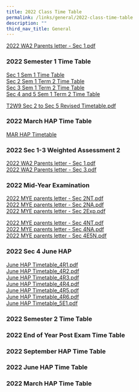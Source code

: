 ```yaml
---
title: 2022 Class Time Table
permalink: /links/general/2022-class-time-table
description: ""
third_nav_title: General
---
```

[2022 WA2 Parents letter - Sec 1.pdf](/files/2022%20WA2%20Parents%20letter%20-%20Sec%201.pdf)

### 2022 Semester 1 Time Table
[Sec 1 Sem 1 Time Table](/files/Sec%201%202022_Sem%201%20TT_FINAL_General%20TimeTable.pdf) <br>
[Sec 2 Sem 1 Term 2 Time Table](/files/2022_Term%202_Sem1_Sec%202_TimeTable.pdf) <br>
[Sec 3 Sem 1 Term 2 Time Table](/files/2022_Term%202_Sem1_Sec%203_TimeTable.pdf) <br>
[Sec 4 and 5 Sem 1 Term 2 Time Table](/files/2022_Term%202_Sem1_Sec4-5_TimeTable.pdf)

[T2W9 Sec 2 to Sec 5 Revised Timetable.pdf](/files/2022_T2W9%20Sec%202%20to%20Sec%205_Revised%20Timetable.pdf)

### 2022 March HAP Time Table
[MAR HAP Timetable](/files/MAR%20HAP%20Timetable.pdf)

### 2022 Sec 1-3 Weighted Assessment 2 
[2022 WA2 Parents letter - Sec 1.pdf](/files/2022%20WA2%20Parents%20letter%20-%20Sec%201%20(1).pdf) <br>
[2022 WA2 Parents letter - Sec 3.pdf](/files/2022%20WA2%20Parents%20letter%20-%20Sec%203.pdf) 

### 2022 Mid-Year Examination
[2022 MYE parents letter - Sec 2NT.pdf](/files/2022%20MYE%20parents%20letter%20-%20Sec%202NT.pdf) <br>
[2022 MYE parents letter - Sec 2NA.pdf](/files/2022%20MYE%20parents%20letter%20-%20Sec%202NA.pdf) <br>
[2022 MYE parents letter - Sec 2Exp.pdf](/files/2022%20MYE%20parents%20letter%20-%20Sec%202Exp.pdf)
  
[2022 MYE parents letter - Sec 4NT.pdf](/files/2022%20MYE%20parents%20letter%20-%20Sec%204NT.pdf) <br>
[2022 MYE parents letter - Sec 4NA.pdf](/files/2022%20MYE%20parents%20letter%20-%20Sec%204NA.pdf) <br>
[2022 MYE parents letter - Sec 4E5N.pdf](/files/2022%20MYE%20parents%20letter%20-%20Sec%204E5N.pdf)
  
### 2022 Sec 4 June HAP
[June HAP Timetable\_4R1.pdf](/files/June%20HAP%20Timetable_4R1.pdf) <br>
[June HAP Timetable\_4R2.pdf](/files/June%20HAP%20Timetable_4R2.pdf) <br>
[June HAP Timetable\_4R3.pdf](/files/June%20HAP%20Timetable_4R3.pdf) <br>
[June HAP Timetable\_4R4.pdf](/files/June%20HAP%20Timetable_4R4.pdf) <br>
[June HAP Timetable\_4R5.pdf](/files/June%20HAP%20Timetable_4R5.pdf) <br>
[June HAP Timetable\_4R6.pdf](/files/June%20HAP%20Timetable_4R6.pdf) <br>
[June HAP Timetable\_5E1.pdf](/files/June%20HAP%20Timetable_4R7.pdf)

### 2022 Semester 2 Time Table

### 2022 End of Year Post Exam Time Table

### 2022 September HAP Time Table

### 2022 June HAP Time Table

### 2022 March HAP Time Table